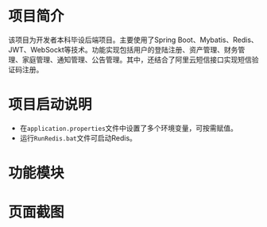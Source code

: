 # 项目简介

该项目为开发者本科毕设后端项目。主要使用了Spring Boot、Mybatis、Redis、JWT、WebSockt等技术。功能实现包括用户的登陆注册、资产管理、财务管理、家庭管理、通知管理、公告管理。其中，还结合了阿里云短信接口实现短信验证码注册。

# 项目启动说明

- 在`application.properties`文件中设置了多个环境变量，可按需赋值。
- 运行`RunRedis.bat`文件可启动Redis。

# 功能模块

# 页面截图

